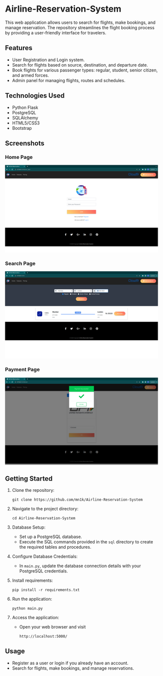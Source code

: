 # Airline-Reservation-System

This web application allows users to search for flights, make bookings, and manage reservation. The repository streamlines the flight booking process by providing a user-friendly interface for travelers.

## Features

- User Registration and Login system.
- Search for flights based on source, destination, and departure date.
- Book flights for various passenger types: regular, student, senior citizen, and armed forces.
- Admin panel for managing flights, routes and schedules.

## Technologies Used

- Python Flask
- PostgreSQL
- SQLAlchemy
- HTML5/CSS3
- Bootstrap

## Screenshots

### Home Page
![Demo Output for home page](demo-imgs/home.png)

### Search Page
![Demo Output for search page](demo-imgs/search.png)


### Payment Page
![Demo Output for booking page](demo-imgs/booking.png)

## Getting Started

1. Clone the repository:
    ```
   git clone https://github.com/mn1k/Airline-Reservation-System
   ```

2. Navigate to the project directory:
   ```
   cd Airline-Reservation-System
   ```

3. Database Setup:
   - Set up a PostgreSQL database.
   - Execute the SQL commands provided in the `sql` directory to create the required tables and procedures.

4. Configure Database Credentials:
   - In `main.py`, update the database connection details with your PostgreSQL credentials.

5. Install requirements:
   ```
   pip install -r requirements.txt
   ```

6. Run the application:
   ```
   python main.py
   ```

7. Access the application:
   - Open your web browser and visit
     ```
     http://localhost:5000/
     ```

## Usage

- Register as a user or login if you already have an account.
- Search for flights, make bookings, and manage reservations.
